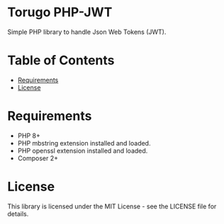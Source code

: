 # Torugo PHP-JWT <!-- omit in toc -->

Simple PHP library to handle Json Web Tokens (JWT).

# Table of Contents <!-- omit in toc -->

- [Requirements](#requirements)
- [License](#license)

# Requirements

- PHP 8+
- PHP mbstring extension installed and loaded.
- PHP openssl extension installed and loaded.
- Composer 2+

# License

This library is licensed under the MIT License - see the LICENSE file for details.
